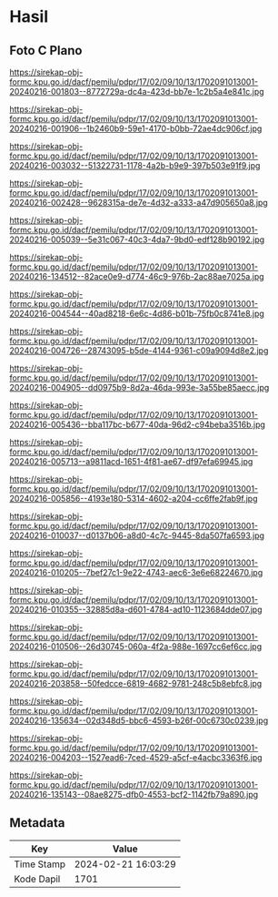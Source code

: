 # Hasil

## Foto C Plano

https://sirekap-obj-formc.kpu.go.id/dacf/pemilu/pdpr/17/02/09/10/13/1702091013001-20240216-001803--8772729a-dc4a-423d-bb7e-1c2b5a4e841c.jpg

https://sirekap-obj-formc.kpu.go.id/dacf/pemilu/pdpr/17/02/09/10/13/1702091013001-20240216-001906--1b2460b9-59e1-4170-b0bb-72ae4dc906cf.jpg

https://sirekap-obj-formc.kpu.go.id/dacf/pemilu/pdpr/17/02/09/10/13/1702091013001-20240216-003032--51322731-1178-4a2b-b9e9-397b503e91f9.jpg

https://sirekap-obj-formc.kpu.go.id/dacf/pemilu/pdpr/17/02/09/10/13/1702091013001-20240216-002428--9628315a-de7e-4d32-a333-a47d905650a8.jpg

https://sirekap-obj-formc.kpu.go.id/dacf/pemilu/pdpr/17/02/09/10/13/1702091013001-20240216-005039--5e31c067-40c3-4da7-9bd0-edf128b90192.jpg

https://sirekap-obj-formc.kpu.go.id/dacf/pemilu/pdpr/17/02/09/10/13/1702091013001-20240216-134512--82ace0e9-d774-46c9-976b-2ac88ae7025a.jpg

https://sirekap-obj-formc.kpu.go.id/dacf/pemilu/pdpr/17/02/09/10/13/1702091013001-20240216-004544--40ad8218-6e6c-4d86-b01b-75fb0c8741e8.jpg

https://sirekap-obj-formc.kpu.go.id/dacf/pemilu/pdpr/17/02/09/10/13/1702091013001-20240216-004726--28743095-b5de-4144-9361-c09a9094d8e2.jpg

https://sirekap-obj-formc.kpu.go.id/dacf/pemilu/pdpr/17/02/09/10/13/1702091013001-20240216-004905--dd0975b9-8d2a-46da-993e-3a55be85aecc.jpg

https://sirekap-obj-formc.kpu.go.id/dacf/pemilu/pdpr/17/02/09/10/13/1702091013001-20240216-005436--bba117bc-b677-40da-96d2-c94beba3516b.jpg

https://sirekap-obj-formc.kpu.go.id/dacf/pemilu/pdpr/17/02/09/10/13/1702091013001-20240216-005713--a9811acd-1651-4f81-ae67-df97efa69945.jpg

https://sirekap-obj-formc.kpu.go.id/dacf/pemilu/pdpr/17/02/09/10/13/1702091013001-20240216-005856--4193e180-5314-4602-a204-cc6ffe2fab9f.jpg

https://sirekap-obj-formc.kpu.go.id/dacf/pemilu/pdpr/17/02/09/10/13/1702091013001-20240216-010037--d0137b06-a8d0-4c7c-9445-8da507fa6593.jpg

https://sirekap-obj-formc.kpu.go.id/dacf/pemilu/pdpr/17/02/09/10/13/1702091013001-20240216-010205--7bef27c1-9e22-4743-aec6-3e6e68224670.jpg

https://sirekap-obj-formc.kpu.go.id/dacf/pemilu/pdpr/17/02/09/10/13/1702091013001-20240216-010355--32885d8a-d601-4784-ad10-1123684dde07.jpg

https://sirekap-obj-formc.kpu.go.id/dacf/pemilu/pdpr/17/02/09/10/13/1702091013001-20240216-010506--26d30745-060a-4f2a-988e-1697cc6ef6cc.jpg

https://sirekap-obj-formc.kpu.go.id/dacf/pemilu/pdpr/17/02/09/10/13/1702091013001-20240216-203858--50fedcce-6819-4682-9781-248c5b8ebfc8.jpg

https://sirekap-obj-formc.kpu.go.id/dacf/pemilu/pdpr/17/02/09/10/13/1702091013001-20240216-135634--02d348d5-bbc6-4593-b26f-00c6730c0239.jpg

https://sirekap-obj-formc.kpu.go.id/dacf/pemilu/pdpr/17/02/09/10/13/1702091013001-20240216-004203--1527ead6-7ced-4529-a5cf-e4acbc3363f6.jpg

https://sirekap-obj-formc.kpu.go.id/dacf/pemilu/pdpr/17/02/09/10/13/1702091013001-20240216-135143--08ae8275-dfb0-4553-bcf2-1142fb79a890.jpg


## Metadata

| Key        | Value               |
| ---------- | ------------------- |
| Time Stamp | 2024-02-21 16:03:29 |
| Kode Dapil | 1701                |



